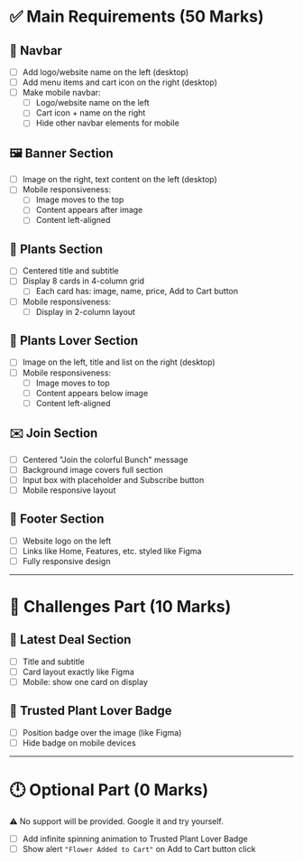# ✅ Main Requirements (50 Marks)

## 🧭 Navbar

- [ ] Add logo/website name on the left (desktop)
- [ ] Add menu items and cart icon on the right (desktop)
- [ ] Make mobile navbar:
  - [ ] Logo/website name on the left
  - [ ] Cart icon + name on the right
  - [ ] Hide other navbar elements for mobile

## 🖼️ Banner Section

- [ ] Image on the right, text content on the left (desktop)
- [ ] Mobile responsiveness:
  - [ ] Image moves to the top
  - [ ] Content appears after image
  - [ ] Content left-aligned

## 🌿 Plants Section

- [ ] Centered title and subtitle
- [ ] Display 8 cards in 4-column grid
  - [ ] Each card has: image, name, price, Add to Cart button
- [ ] Mobile responsiveness:
  - [ ] Display in 2-column layout

## 💚 Plants Lover Section

- [ ] Image on the left, title and list on the right (desktop)
- [ ] Mobile responsiveness:
  - [ ] Image moves to top
  - [ ] Content appears below image
  - [ ] Content left-aligned

## ✉️ Join Section

- [ ] Centered "Join the colorful Bunch" message
- [ ] Background image covers full section
- [ ] Input box with placeholder and Subscribe button
- [ ] Mobile responsive layout

## 🦶 Footer Section

- [ ] Website logo on the left
- [ ] Links like Home, Features, etc. styled like Figma
- [ ] Fully responsive design

---

# 🧪 Challenges Part (10 Marks)

## 🔖 Latest Deal Section

- [ ] Title and subtitle
- [ ] Card layout exactly like Figma
- [ ] Mobile: show one card on display

## 🥇 Trusted Plant Lover Badge

- [ ] Position badge over the image (like Figma)
- [ ] Hide badge on mobile devices

---

# 🕛 Optional Part (0 Marks)

⚠️ No support will be provided. Google it and try yourself.

- [ ] Add infinite spinning animation to Trusted Plant Lover Badge
- [ ] Show alert `"Flower Added to Cart"` on Add to Cart button click
